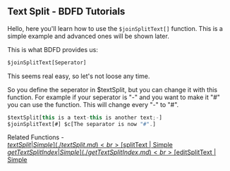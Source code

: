 ## Text Split - BDFD Tutorials

Hello, here you'll learn how to use the `$joinSplitText[]` function. This is a simple example and advanced ones will be shown later.

This is what BDFD provides us:
```js
$joinSplitText[Seperator]
```
This seems real easy, so let's not loose any time.

So you define the seperator in $textSplit, but you can change it with this function. For example if your seperator is "-" and you want to make it "#" you can use the function. This will change every "-" to "#".
```js
$textSplit[this is a text-this is another text;-]
$joinSplitText[#] $c[The separator is now "#".]
```


Related Functions - <br>
[$textSplit | Simple](./textSplit.md)<br>
[$splitText | Simple](./splitText.md)<br>
[$getTextSplitIndex | Simple](./getTextSplitIndex.md)<br>
[$editSplitText | Simple](./editSplitText.md)